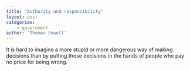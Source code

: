 ```yaml
---
title: 'Authority and responsibility'
layout: post
categories:
    - government
author: 'Thomas Sowell'
---
```


It is hard to imagine a more stupid or more dangerous way of making decisions than by putting those decisions in the hands of people who pay no price for being wrong.
